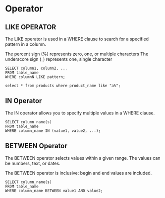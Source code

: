 # Operator

## LIKE OPERATOR

The LIKE operator is used in a WHERE clause to search for a specified pattern in a column.

The percent sign (%) represents zero, one, or multiple characters
The underscore sign (\_) represents one, single character

```
SELECT column1, column2, ...
FROM table_name
WHERE columnN LIKE pattern;

select * from products where product_name like "a%";
```

## IN Operator

The IN operator allows you to specify multiple values in a WHERE clause.

```
SELECT column_name(s)
FROM table_name
WHERE column_name IN (value1, value2, ...);
```

## BETWEEN Operator

The BETWEEN operator selects values within a given range. The values can be numbers, text, or dates.

The BETWEEN operator is inclusive: begin and end values are included.

```
SELECT column_name(s)
FROM table_name
WHERE column_name BETWEEN value1 AND value2;
```

